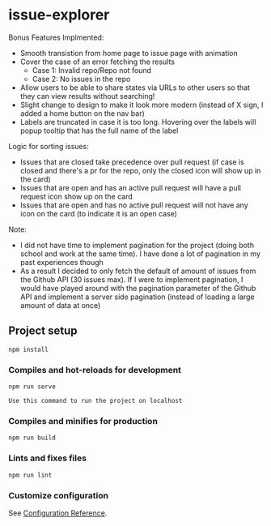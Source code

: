 # issue-explorer

Bonus Features Implmented:
- Smooth transistion from home page to issue page with animation
- Cover the case of an error fetching the results
  - Case 1: Invalid repo/Repo not found
  - Case 2: No issues in the repo
- Allow users to be able to share states via URLs to other users so that they can view results without searching!
- Slight change to design to make it look more modern (instead of X sign, I added a home button on the nav bar)
- Labels are truncated in case it is too long. Hovering over the labels will popup tooltip that has the full name of the label

Logic for sorting issues:
- Issues that are closed take precedence over pull request (if case is closed and there's a pr for the repo, only the closed icon will show up in the card)
- Issues that are open and has an active pull request will have a pull request icon show up on the card
- Issues that are open and has no active pull request will not have any icon on the card (to indicate it is an open case)

Note:
- I did not have time to implement pagination for the project (doing both school and work at the same time). I have done a lot of pagination in my past experiences though
- As a result I decided to only fetch the default of amount of issues from the Github API (30 issues max). If I were to implement pagination, I would have played around with the pagination parameter of the Github API and implement a server side pagination (instead of loading a large amount of data at once)



## Project setup
```
npm install
```

### Compiles and hot-reloads for development
```
npm run serve

Use this command to run the project on localhost
```

### Compiles and minifies for production
```
npm run build
```

### Lints and fixes files
```
npm run lint
```

### Customize configuration
See [Configuration Reference](https://cli.vuejs.org/config/).
